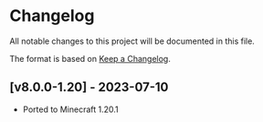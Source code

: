 # Changelog
All notable changes to this project will be documented in this file.

The format is based on [Keep a Changelog].

## [v8.0.0-1.20] - 2023-07-10
- Ported to Minecraft 1.20.1

[Keep a Changelog]: https://keepachangelog.com/en/1.0.0/
